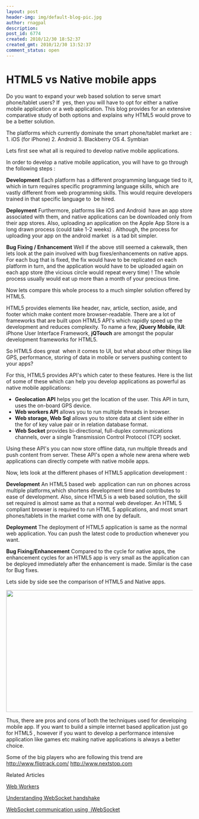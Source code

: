 ```yaml
---
layout: post
header-img: img/default-blog-pic.jpg
author: rnagpal
description: 
post_id: 6774
created: 2010/12/30 18:52:37
created_gmt: 2010/12/30 13:52:37
comment_status: open
---
```


# HTML5 vs Native mobile apps

<p>Do you want to expand your web based solution to serve smart phone/tablet users? If  yes, then you will have to opt for either a native mobile application or a web application. This blog provides for an extensive comparative study of both options and explains why HTML5 would prove to be a better solution.</p>
<!--more-->

<p>The platforms which currently dominate the smart phone/tablet market are :
1. iOS (for iPhone)
2. Android
3.  Blackberry OS
4.  Symbian</p>
<p>Lets first see what all is required to develop native mobile applications.</p>
<p>In order to develop a native mobile application, you will have to go through the following steps :
<strong> </strong></p>
<p><strong>Development</strong>
Each platform has a different programming language tied to it, which in turn requires specific programming language skills, which are vastly different from web programming skills. This would require developers trained in that specific language to  be hired.
<strong> </strong></p>
<p><strong>Deployment</strong>
Furthermore, platforms like iOS and Android  have an app store associated with them, and native applications can be downloaded only from their app stores. Also, uploading an application on the Apple App Store is a long drawn process (could take 1-2 weeks) . Although, the process for uploading your app on the android market  is a tad bit simpler.
<strong> </strong></p>
<p><strong>Bug Fixing / Enhancement</strong>
Well if the above still seemed a cakewalk, then lets look at the pain involved with bug fixes/enhancements on native apps. For each bug that is fixed, the fix would have to be replicated on each platform in turn, and the application would have to be uploaded again on each app store (the vicious circle would repeat every time) ! The whole process usually would eat up more than a month of your precious time.</p>
<p>Now lets compare this whole process to a much simpler solution offered by HTML5.</p>
<p>HTML5 provides elements like header, nav, article, section, aside, and footer which make content more browser-readable. There are a lot of frameworks that are built upon HTML5 API's which rapidly speed up the development and reduces complexity. To name a few, <strong>jQuery Mobile</strong>,<strong> iUI</strong>: iPhone User Interface Framework, <strong>jQTouch</strong> are amongst the popular development frameworks for HTML5.</p>
<p>So HTML5 does great  when it comes to UI, but what about other things like GPS, performance, storing of data in mobile or servers pushing content to your apps?</p>
<p>For this, HTML5 provides API's which cater to these features. Here is the list of some of these which can help you develop applications as powerful as native mobile applications:
<ul>
    <li> <strong>Geolocation API</strong> helps you get the location of the user. This API in turn, uses the on-board GPS device.</li>
    <li><strong>Web workers API</strong> allows you to run multiple threads in browser.</li>
    <li><strong>Web storage, Web Sql</strong> allows you to store data at client side either in the for of key value pair or in relation database format.</li>
    <li><strong>Web Socket</strong> provides bi-directional, full-duplex communications channels,  over a single Transmission Control Protocol (TCP) socket.</li>
</ul>
Using these API's you can now store offline data, run multiple threads and push content from server. These API's open a whole new arena where web applications can directly compete with native mobile apps.</p>
<p>Now, lets look at the different phases of HTML5 application development :</p>
<p><strong>Development</strong>
An HTML5 based web  application can run on phones across multiple platforms,which shortens development time and contributes to ease of development. Also, since HTML5 is a web based solution, the skill set required is almost same as that a normal web developer.
An HTML 5 compliant browser is required to run HTML 5 applications, and most smart phones/tablets in the market come with one by default.</p>
<p><strong>Deployment</strong>
The deployment of HTML5 application is same as the normal web application. You can push the latest code to production whenever you want.</p>
<p><strong>Bug Fixing/Enhancement</strong>
Compared to the cycle for native apps, the enhancement cycles for an HTML5 app is very small as the application can be deployed immediately after the enhancement is made. Similar is the case for Bug fixes.</p>
<p>Lets side by side see the comparison of HTML5 and Native apps.</p>
<p><a rel="attachment wp-att-7047" href="http://xebee.xebia.in/2010/12/30/html5-vs-native-mobile-apps/compare/"><img class="alignleft size-full wp-image-7047" title="compare" src="http://xebee.xebia.in/wp-content/uploads/2010/12/compare.jpg" alt="" width="680" height="329" /></a></p>
<p>Thus, there are pros and cons of both the techniques used for developing  mobile app. If you want to build a simple internet based application  just go for HTML5 , however if you want to develop a performance  intensive application like games etc making native applications is  always a better choice.</p>
<p>Some of the big players who are following this trend are
<a href="http://www.fliptrack.com/" target="_new">http://www.fliptrack.com/</a>
<a href="http://www.nextstop.com" target="_new">http://www.nextstop.com</a></p>
<p>Related Articles</p>
<p><a href="http://xebee.xebia.in/2010/11/02/multithreading-in-javascript-with-web-workers/" target="_new">Web Workers</a></p>
<p><a href="http://xebee.xebia.in/2010/12/30/understanding-websocket-handshake/">Understanding WebSocket handshake</a></p>
<p><a href="../2010/10/05/web-socket-communication-using-jwebsocket/">WebSocket communication using  jWebSocket</a></p>